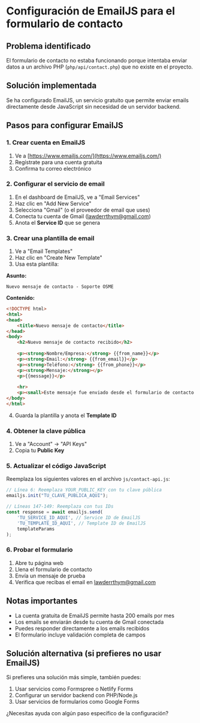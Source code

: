 # Configuración de EmailJS para el formulario de contacto

## Problema identificado
El formulario de contacto no estaba funcionando porque intentaba enviar datos a un archivo PHP (`php/api/contact.php`) que no existe en el proyecto.

## Solución implementada
Se ha configurado EmailJS, un servicio gratuito que permite enviar emails directamente desde JavaScript sin necesidad de un servidor backend.

## Pasos para configurar EmailJS

### 1. Crear cuenta en EmailJS
1. Ve a [https://www.emailjs.com/](https://www.emailjs.com/)
2. Regístrate para una cuenta gratuita
3. Confirma tu correo electrónico

### 2. Configurar el servicio de email
1. En el dashboard de EmailJS, ve a "Email Services"
2. Haz clic en "Add New Service"
3. Selecciona "Gmail" (o el proveedor de email que uses)
4. Conecta tu cuenta de Gmail (lawderrthym@gmail.com)
5. Anota el **Service ID** que se genera

### 3. Crear una plantilla de email
1. Ve a "Email Templates"
2. Haz clic en "Create New Template"
3. Usa esta plantilla:

**Asunto:**
```
Nuevo mensaje de contacto - Soporte OSME
```

**Contenido:**
```html
<!DOCTYPE html>
<html>
<head>
    <title>Nuevo mensaje de contacto</title>
</head>
<body>
    <h2>Nuevo mensaje de contacto recibido</h2>
    
    <p><strong>Nombre/Empresa:</strong> {{from_name}}</p>
    <p><strong>Email:</strong> {{from_email}}</p>
    <p><strong>Teléfono:</strong> {{from_phone}}</p>
    <p><strong>Mensaje:</strong></p>
    <p>{{message}}</p>
    
    <hr>
    <p><small>Este mensaje fue enviado desde el formulario de contacto de Soporte OSME</small></p>
</body>
</html>
```

4. Guarda la plantilla y anota el **Template ID**

### 4. Obtener la clave pública
1. Ve a "Account" → "API Keys"
2. Copia tu **Public Key**

### 5. Actualizar el código JavaScript
Reemplaza los siguientes valores en el archivo `js/contact-api.js`:

```javascript
// Línea 6: Reemplaza YOUR_PUBLIC_KEY con tu clave pública
emailjs.init("TU_CLAVE_PUBLICA_AQUI");

// Líneas 147-149: Reemplaza con tus IDs
const response = await emailjs.send(
    'TU_SERVICE_ID_AQUI', // Service ID de EmailJS
    'TU_TEMPLATE_ID_AQUI', // Template ID de EmailJS
    templateParams
);
```

### 6. Probar el formulario
1. Abre tu página web
2. Llena el formulario de contacto
3. Envía un mensaje de prueba
4. Verifica que recibas el email en lawderrthym@gmail.com

## Notas importantes
- La cuenta gratuita de EmailJS permite hasta 200 emails por mes
- Los emails se enviarán desde tu cuenta de Gmail conectada
- Puedes responder directamente a los emails recibidos
- El formulario incluye validación completa de campos

## Solución alternativa (si prefieres no usar EmailJS)
Si prefieres una solución más simple, también puedes:
1. Usar servicios como Formspree o Netlify Forms
2. Configurar un servidor backend con PHP/Node.js
3. Usar servicios de formularios como Google Forms

¿Necesitas ayuda con algún paso específico de la configuración? 